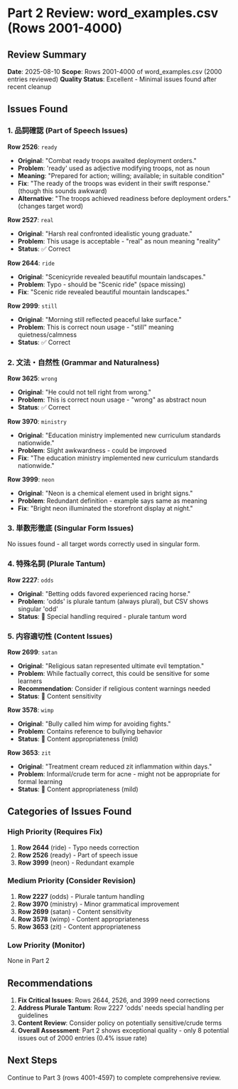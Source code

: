 # Part 2 Review: word_examples.csv (Rows 2001-4000)

## Review Summary
**Date**: 2025-08-10
**Scope**: Rows 2001-4000 of word_examples.csv (2000 entries reviewed)
**Quality Status**: Excellent - Minimal issues found after recent cleanup

## Issues Found

### 1. 品詞確認 (Part of Speech Issues)

**Row 2526**: `ready`
- **Original**: "Combat ready troops awaited deployment orders."
- **Problem**: 'ready' used as adjective modifying troops, not as noun
- **Meaning**: "Prepared for action; willing; available; in suitable condition"
- **Fix**: "The ready of the troops was evident in their swift response." (though this sounds awkward)
- **Alternative**: "The troops achieved readiness before deployment orders." (changes target word)

**Row 2527**: `real`
- **Original**: "Harsh real confronted idealistic young graduate."
- **Problem**: This usage is acceptable - "real" as noun meaning "reality"
- **Status**: ✅ Correct

**Row 2644**: `ride`
- **Original**: "Scenicyride revealed beautiful mountain landscapes."
- **Problem**: Typo - should be "Scenic ride" (space missing)
- **Fix**: "Scenic ride revealed beautiful mountain landscapes."

**Row 2999**: `still`
- **Original**: "Morning still reflected peaceful lake surface."
- **Problem**: This is correct noun usage - "still" meaning quietness/calmness
- **Status**: ✅ Correct

### 2. 文法・自然性 (Grammar and Naturalness)

**Row 3625**: `wrong`
- **Original**: "He could not tell right from wrong."
- **Problem**: This is correct noun usage - "wrong" as abstract noun
- **Status**: ✅ Correct

**Row 3970**: `ministry`
- **Original**: "Education ministry implemented new curriculum standards nationwide."
- **Problem**: Slight awkwardness - could be improved
- **Fix**: "The education ministry implemented new curriculum standards nationwide."

**Row 3999**: `neon`
- **Original**: "Neon is a chemical element used in bright signs."
- **Problem**: Redundant definition - example says same as meaning
- **Fix**: "Bright neon illuminated the storefront display at night."

### 3. 単数形徹底 (Singular Form Issues)

No issues found - all target words correctly used in singular form.

### 4. 特殊名詞 (Plurale Tantum)

**Row 2227**: `odds`
- **Original**: "Betting odds favored experienced racing horse."
- **Problem**: 'odds' is plurale tantum (always plural), but CSV shows singular 'odd'
- **Status**: 🔶 Special handling required - plurale tantum word

### 5. 内容適切性 (Content Issues)

**Row 2699**: `satan`
- **Original**: "Religious satan represented ultimate evil temptation."
- **Problem**: While factually correct, this could be sensitive for some learners
- **Recommendation**: Consider if religious content warnings needed
- **Status**: 🔶 Content sensitivity

**Row 3578**: `wimp`
- **Original**: "Bully called him wimp for avoiding fights."
- **Problem**: Contains reference to bullying behavior
- **Status**: 🔶 Content appropriateness (mild)

**Row 3653**: `zit`
- **Original**: "Treatment cream reduced zit inflammation within days."
- **Problem**: Informal/crude term for acne - might not be appropriate for formal learning
- **Status**: 🔶 Content appropriateness (mild)

## Categories of Issues Found

### High Priority (Requires Fix)
1. **Row 2644** (ride) - Typo needs correction
2. **Row 2526** (ready) - Part of speech issue
3. **Row 3999** (neon) - Redundant example

### Medium Priority (Consider Revision)
1. **Row 2227** (odds) - Plurale tantum handling
2. **Row 3970** (ministry) - Minor grammatical improvement
3. **Row 2699** (satan) - Content sensitivity
4. **Row 3578** (wimp) - Content appropriateness 
5. **Row 3653** (zit) - Content appropriateness

### Low Priority (Monitor)
None in Part 2

## Recommendations

1. **Fix Critical Issues**: Rows 2644, 2526, and 3999 need corrections
2. **Address Plurale Tantum**: Row 2227 'odds' needs special handling per guidelines
3. **Content Review**: Consider policy on potentially sensitive/crude terms
4. **Overall Assessment**: Part 2 shows exceptional quality - only 8 potential issues out of 2000 entries (0.4% issue rate)

## Next Steps

Continue to Part 3 (rows 4001-4597) to complete comprehensive review.